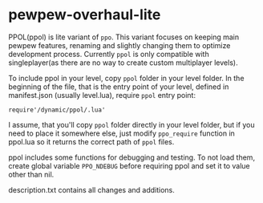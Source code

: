# pewpew-overhaul-lite
PPOL(ppol) is lite variant of `ppo`. This variant focuses on keeping main pewpew features, renaming and slightly changing them to optimize development process. Currently `ppol` is only compatible with singleplayer(as there are no way to create custom multiplayer levels).  

To include ppol in your level, copy `ppol` folder in your level folder. In the beginning of the file, that is the entry point of your level, defined in manifest.json (usually level.lua), require `ppol` entry point:
```
require'/dynamic/ppol/.lua'
```
I assume, that you'll copy `ppol` folder directly in your level folder, but if you need to place it somewhere else, just modify `ppo_require` function in ppol\.lua so it returns the correct path of `ppol` files.

ppol includes some functions for debugging and testing. To not load them, create global variable `PPO_NDEBUG` before requiring ppol and set it to value other than nil.

description.txt contains all changes and additions.
